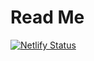 # Read Me

[![Netlify Status](https://api.netlify.com/api/v1/badges/a7512a9e-98b7-4ede-86d7-684c30a74698/deploy-status)](https://app.netlify.com/sites/ordbox/deploys)
